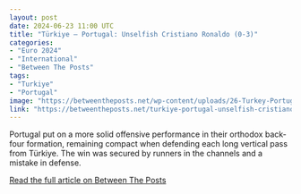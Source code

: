 ```yaml
---
layout: post
date: 2024-06-23 11:00 UTC
title: "Türkiye — Portugal: Unselfish Cristiano Ronaldo (0-3)"
categories:
- "Euro 2024"
- "International"
- "Between The Posts"
tags:
- "Turkiye"
- "Portugal"
image: "https://betweentheposts.net/wp-content/uploads/26-Turkey-Portugal-FREE-1024x574.jpeg"
link: "https://betweentheposts.net/turkiye-portugal-unselfish-cristiano-ronaldo-0-3/"
---
```


Portugal put on a more solid offensive performance in their orthodox back-four formation, remaining compact when defending each long vertical pass from Türkiye. The win was secured by runners in the channels and a mistake in defense.

<!---more---> 

[Read the full article on Between The Posts](https://betweentheposts.net/turkiye-portugal-unselfish-cristiano-ronaldo-0-3/)
